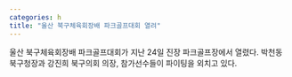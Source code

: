 ```yaml
---
categories: h
title: "울산 북구체육회장배 파크골프대회 열려"
---
```

울산 북구체육회장배 파크골프대회가 지난 24일 진장 파크골프장에서 열렸다. 박천동 북구청장과 강진희 북구의회 의장, 참가선수들이 파이팅을 외치고 있다.